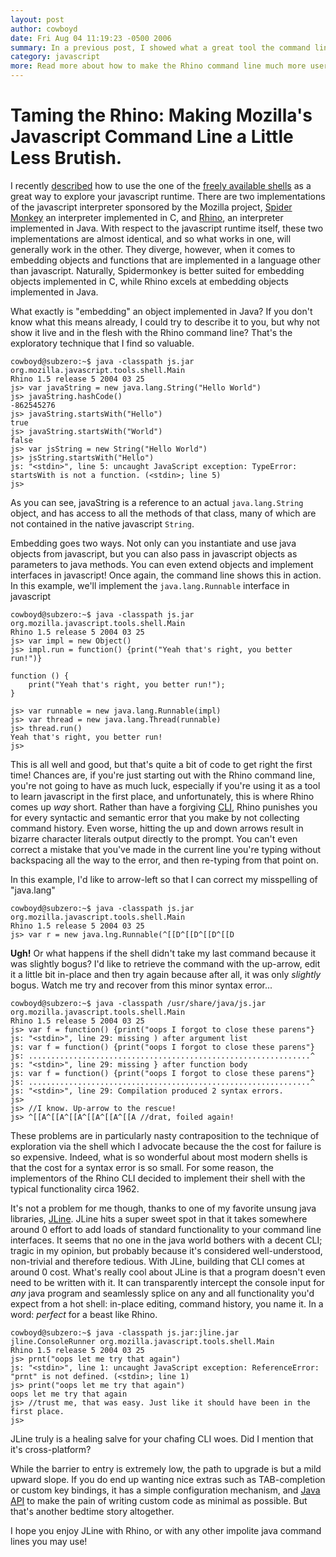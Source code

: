 ```yaml
---
layout: post
author: cowboyd
date: Fri Aug 04 11:19:23 -0500 2006
summary: In a previous post, I showed what a great tool the command line is for learning a runtime through exploration via trial and error. However, the default command line that ships with rhino is anything but friendly. Here I present one technique to make the experience much more pleasant.
category: javascript
more: Read more about how to make the Rhino command line much more user friendly
---
```


# Taming the Rhino: Making Mozilla's Javascript Command Line a Little Less Brutish.

<p>I recently <a href="learning-javascript-from-the-command-line">described</a> how to use the one of the <a href="http://www.mozilla.org/js/">freely available shells</a> as a great way to explore your javascript runtime. There are two implementations of the javascript interpreter sponsored by the Mozilla project, <a href="http://www.mozilla.org/js/spidermonkey">Spider Monkey</a> an interpreter implemented in C, and <a href="http://www.mozilla.org/rhino/">Rhino</a>, an interpreter implemented in Java. With respect to the javascript runtime itself, these two implementations are almost identical, and so what works in one, will generally work in the other. They diverge, however, when it comes to embedding objects and functions that are implemented in a language other than javascript. Naturally, Spidermonkey is better suited for embedding objects implemented in C, while Rhino excels at embedding objects implemented in Java.</p>

<p>What exactly is "embedding" an object implemented in Java? If you don't know what this means already, I could try to describe it to you, but why not show it live and in the flesh with the Rhino command line? That's the exploratory technique that I find so valuable.</p>


    cowboyd@subzero:~$ java -classpath js.jar org.mozilla.javascript.tools.shell.Main 
    Rhino 1.5 release 5 2004 03 25
    js> var javaString = new java.lang.String("Hello World")
    js> javaString.hashCode()
    -862545276
    js> javaString.startsWith("Hello")
    true
    js> javaString.startsWith("World")
    false
    js> var jsString = new String("Hello World")
    js> jsString.startsWith("Hello")
    js: "<stdin>", line 5: uncaught JavaScript exception: TypeError: startsWith is not a function. (<stdin>; line 5)
    js>                    

As you can see, javaString is a reference to an actual `java.lang.String` object, and has access to all the methods of that class, many of which are not contained in the native javascript `String`.

Embedding goes two ways. Not only can you instantiate and use java objects from javascript, but you can also pass in javascript objects as parameters to java methods. You can even extend objects and implement interfaces in javascript! Once again, the command line shows this in action. In this example, we'll implement the `java.lang.Runnable` interface in javascript

    cowboyd@subzero:~$ java -classpath js.jar org.mozilla.javascript.tools.shell.Main 
    Rhino 1.5 release 5 2004 03 25
    js> var impl = new Object()
    js> impl.run = function() {print("Yeah that's right, you better run!")}

    function () {
        print("Yeah that's right, you better run!");
    }

    js> var runnable = new java.lang.Runnable(impl)
    js> var thread = new java.lang.Thread(runnable)
    js> thread.run()
    Yeah that's right, you better run!
    js>                                          

<p>This is all well and good, but that's quite a bit of code to get right the first time! Chances are, if you're just starting out with the Rhino command line, you're not going to have as much luck, especially if you're using it as a tool to learn javascript in the first place, and unfortunately, this is where Rhino comes up <em>way</em> short. Rather than have a forgiving <a href="http://en.wikipedia.org/wiki/Command_line_interface">CLI</a>, Rhino punishes you for every syntactic and semantic error that you make by not collecting command history. Even worse, hitting the up and down arrows result in bizarre character literals output directly to the prompt. You can't even correct a mistake that you've made in the current line you're typing without backspacing all the way to the error, and then re-typing from that point on.</p>

<p>In this example, I'd like to arrow-left so that I can correct my misspelling of "java.lang"</p>

    cowboyd@subzero:~$ java -classpath js.jar org.mozilla.javascript.tools.shell.Main 
    Rhino 1.5 release 5 2004 03 25
    js> var r = new java.lng.Runnable(^[[D^[[D^[[D^[[D

<p><strong>Ugh!</strong> Or what happens if the shell didn't take my last command because it was slightly bogus? I'd like to retrieve the command with the up-arrow, edit it a little bit in-place and then try again because after all, it was only <em>slightly</em> bogus. Watch me try and recover from this minor syntax error...</p>


    cowboyd@subzero:~$ java -classpath /usr/share/java/js.jar org.mozilla.javascript.tools.shell.Main
    Rhino 1.5 release 5 2004 03 25
    js> var f = function() {print("oops I forgot to close these parens"}
    js: "<stdin>", line 29: missing ) after argument list
    js: var f = function() {print("oops I forgot to close these parens"}
    js: ...............................................................^
    js: "<stdin>", line 29: missing } after function body
    js: var f = function() {print("oops I forgot to close these parens"}
    js: ...............................................................^
    js: "<stdin>", line 29: Compilation produced 2 syntax errors.
    js>
    js> //I know. Up-arrow to the rescue!
    js> ^[[A^[[A^[[A^[[A^[[A^[[A //drat, foiled again! 

<p>These problems are in particularly nasty contraposition to the technique of exploration via the shell which I advocate because the the cost for failure is so expensive. Indeed, what is so wonderful about most modern shells is that the cost for a syntax error is so small. For some reason, the implementors of the Rhino CLI decided to implement their shell with the typical functionality circa 1962.</p>

<p>It's not a problem for me though, thanks to one of my favorite unsung java libraries, <a href="http://jline.sourceforge.net/">JLine</a>. JLine hits a super sweet spot in that it takes somewhere around 0 effort to add loads of standard functionality to your command line interfaces. It seems that no one in the java world bothers with a decent CLI; tragic in my opinion, but probably because it's considered well-understood, non-trivial and therefore tedious. With JLine, building that CLI comes at around 0 cost. What's really cool about JLine is that a program doesn't even need to be written with it. It can transparently intercept the console input for <em>any</em> java program and seamlessly splice on any and all functionality you'd expect from a hot shell: in-place editing, command history, you name it. In a word: <em>perfect</em> for a beast like Rhino.</p>

    cowboyd@subzero:~$ java -classpath js.jar:jline.jar  jline.ConsoleRunner org.mozilla.javascript.tools.shell.Main
    Rhino 1.5 release 5 2004 03 25
    js> prnt("oops let me try that again")
    js: "<stdin>", line 1: uncaught JavaScript exception: ReferenceError: "prnt" is not defined. (<stdin>; line 1)
    js> print("oops let me try that again")
    oops let me try that again
    js> //trust me, that was easy. Just like it should have been in the first place.
    js>

<p>JLine truly is a healing salve for your chafing CLI woes. Did I mention that it's cross-platform?</p>

<p>While the barrier to entry is extremely low, the path to upgrade is but a mild upward slope. If you do end up wanting nice extras such as TAB-completion or custom key bindings, it has a simple configuration mechanism, and <a href="http://jline.sourceforge.net/apidocs/index.html">Java API</a> to make the pain of writing custom code as minimal as possible. But that's another bedtime story altogether.</p>

<p>I hope you enjoy JLine with Rhino, or with any other impolite java command lines you may use!</p>
